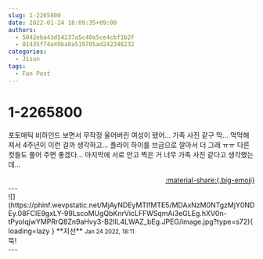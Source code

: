 ```yaml
---
slug: 1-2265800
date: 2022-01-24 18:09:35+09:00
authors:
  - 5042eba43d54237a5c40a5ce4cbf1b2f
  - 01435f74a49ba8a519705ad242348232
categories:
  - Jisun
tags:
  - Fan Post
---
```


# 1-2265800

<div class="post-container" markdown="1">
<div class="content-container md-sidebar__scrollwrap" markdown="1">

포토매틱 비하인드 보면서 무작정 울어버린 여성이 됐어... 가족 사진 같구 막... 먹먹해져서 4주년이 이런 걸까 생각하고... 플라이 하이를 브금으로 깔아서 더 그래 ㅠㅠ 다른 컷들도 풀어 주면 좋겠다... 마지막에 서로 안고 찍은 거 너무 가족 사진 같다고 생각했는데...

</div>
</div>

<div style="text-align: right;" markdown="1">
<a href="https://weverse.io/fromis9/fanpost/1-2265800" style="text-align: right;">:material-share:{.big-emoji}</a>
</div>
---

<div class="comments-container md-sidebar__scrollwrap" markdown="1">
<div class="comment" markdown="1">
<div class='id-container' markdown="1">
![](https://phinf.wevpstatic.net/MjAyNDEyMTlfMTE5/MDAxNzM0NTgzMjY0NDEy.08FClE9gxLY-99LscoMUgQbKnrVicLFFWSqmAi3eGLEg.hXV0n-tPyoIqjwYMPRrQ8Zn9aHvy3-B2llL4LWAZ_bEg.JPEG/image.jpg?type=s72){ loading=lazy }
**<span class="artist">지선</span>** <small>Jan 24 2022, 18:11</small><br>
</div>
<div class='comment-body' markdown="1">
뚝! 
</div>
</div>
</div>
---

